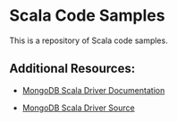 # Scala Code Samples

This is a repository of Scala code samples.

## Additional Resources:

-   [MongoDB Scala Driver Documentation](https://docs.mongodb.com/ecosystem/drivers/scala/)

-   [MongoDB Scala Driver Source](https://github.com/mongodb/mongo-scala-driver)
